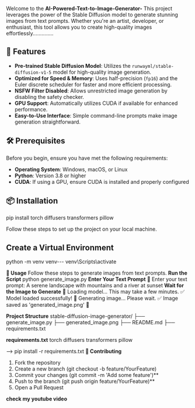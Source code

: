 

Welcome to the **AI-Powered-Text-to-Image-Generator-** This project leverages the power of the Stable Diffusion model to generate stunning images from text prompts. Whether you're an artist, developer, or enthusiast, this tool allows you to create high-quality images effortlessly..............



## 🚀 Features

- **Pre-trained Stable Diffusion Model**: Utilizes the `runwayml/stable-diffusion-v1-5` model for high-quality image generation.
- **Optimized for Speed & Memory**: Uses half-precision (`fp16`) and the Euler discrete scheduler for faster and more efficient processing.
- **NSFW Filter Disabled**: Allows unrestricted image generation by disabling the safety checker.
- **GPU Support**: Automatically utilizes CUDA if available for enhanced performance.
- **Easy-to-Use Interface**: Simple command-line prompts make image generation straightforward.

## 🛠️ Prerequisites

Before you begin, ensure you have met the following requirements:

- **Operating System**: Windows, macOS, or Linux
- **Python**: Version 3.8 or higher
- **CUDA**: If using a GPU, ensure CUDA is installed and properly configured

## 📦 Installation

pip install torch diffusers transformers pillow

Follow these steps to set up the project on your local machine.

## Create a Virtual Environment
python -m venv venv---
venv\Scripts\activate

**📝 Usage**
Follow these steps to generate images from text prompts.
**Run the Script**
python generate_image.py
**Enter Your Text Prompt**
📝 Enter your text prompt: A serene landscape with mountains and a river at sunset
**Wait for the Image to Generate**
🔄 Loading model... This may take a few minutes.
✅ Model loaded successfully!
🎨 Generating image... Please wait.
✅ Image saved as 'generated_image.png' 🎉

**Project Structure**
stable-diffusion-image-generator/
├── generate_image.py
├── generated_image.png
├── README.md
├── requirements.txt

**requirements.txt**
torch
diffusers
transformers
pillow

--> pip install -r requirements.txt
**🤝 Contributing**

1) Fork the repository
2) Create a new branch (git checkout -b feature/YourFeature)
3) Commit your changes (git commit -m 'Add some feature')**
4) Push to the branch (git push origin feature/YourFeature)**
5) Open a Pull Request

**check my youtube video**
